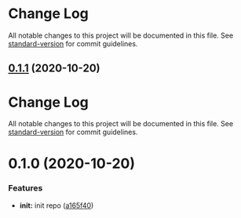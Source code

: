 # Change Log

All notable changes to this project will be documented in this file. See [standard-version](https://github.com/conventional-changelog/standard-version) for commit guidelines.

## [0.1.1](https://github.com/21epub/use-rxjs-subject/compare/v0.1.0...v0.1.1) (2020-10-20)

# Change Log

All notable changes to this project will be documented in this file. See [standard-version](https://github.com/conventional-changelog/standard-version) for commit guidelines.

# 0.1.0 (2020-10-20)

### Features

- **init:** init repo ([a165f40](https://github.com/21epub/use-rxjs-subject/commit/a165f40))
